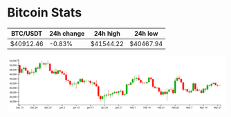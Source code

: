 # Bitcoin Stats

BTC/USDT|24h change|24h high|24h low|
|---|---|---|---|
|$40912.46|-0.83%|$41544.22|$40467.94|

<img src="./chart.svg">
